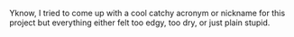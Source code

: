 Yknow, I tried to come up with a cool catchy acronym or nickname for this project but everything either felt too edgy, too dry, or just plain stupid. 
